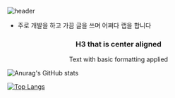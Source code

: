 ![header](https://capsule-render.vercel.app/api?type=transparent&color=auto&height=300&section=header&text=Take%20Knowledge&fontSize=90)

- 주로 개발을 하고 가끔 글을 쓰며 어쩌다 랩을 합니다

<h3 style="text-align: center;">H3 that is center aligned</h3>

<p style="text-align: center;">Text with basic formatting applied</p>

![Anurag's GitHub stats](https://github-readme-stats.vercel.app/api?username=nomelancholy&show_icons=true&theme=transparent)

[![Top Langs](https://github-readme-stats.vercel.app/api/top-langs/?username=nomelancholy&layout=compact)](https://github.com/anuraghazra/github-readme-stats)

<!--
**nomelancholy/nomelancholy** is a ✨ _special_ ✨ repository because its `README.md` (this file) appears on your GitHub profile.

Here are some ideas to get you started:

- 🔭 I’m currently working on ...
- 🌱 I’m currently learning ...
- 👯 I’m looking to collaborate on ...
- 🤔 I’m looking for help with ...
- 💬 Ask me about ...
- 📫 How to reach me: ...
- 😄 Pronouns: ...
- ⚡ Fun fact: ...
-->
